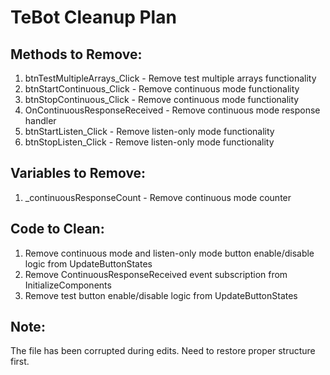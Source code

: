 # TeBot Cleanup Plan

## Methods to Remove:
1. btnTestMultipleArrays_Click - Remove test multiple arrays functionality
2. btnStartContinuous_Click - Remove continuous mode functionality
3. btnStopContinuous_Click - Remove continuous mode functionality
4. OnContinuousResponseReceived - Remove continuous mode response handler
5. btnStartListen_Click - Remove listen-only mode functionality
6. btnStopListen_Click - Remove listen-only mode functionality

## Variables to Remove:
1. _continuousResponseCount - Remove continuous mode counter

## Code to Clean:
1. Remove continuous mode and listen-only mode button enable/disable logic from UpdateButtonStates
2. Remove ContinuousResponseReceived event subscription from InitializeComponents
3. Remove test button enable/disable logic from UpdateButtonStates

## Note:
The file has been corrupted during edits. Need to restore proper structure first.
